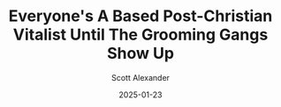 ---
layout: podcast
title: "Everyone's A Based Post-Christian Vitalist Until The Grooming Gangs Show Up"
author: Scott Alexander
description: https://www.astralcodexten.com/p/everyones-a-based-post-christian
date: 2025-01-23
length: 2080479
duration: 520
guid: everyones-a-based-post-christian
---